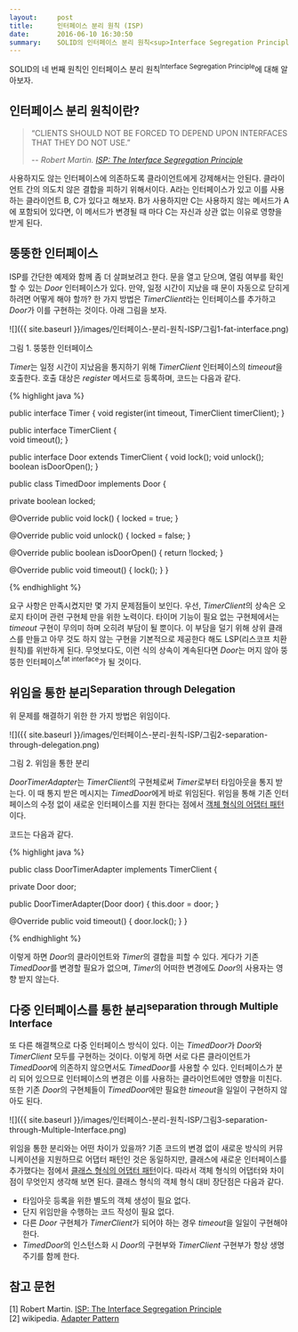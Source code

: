 ```yaml
---
layout:     post
title:      인터페이스 분리 원칙 (ISP)
date:       2016-06-10 16:30:50
summary:    SOLID의 인터페이스 분리 원칙<sup>Interface Segregation Principle</sup> 소개
---
```


SOLID의 네 번째 원칙인 인터페이스 분리 원칙<sup>Interface Segregation Principle</sup>에 대해 알아보자.

## 인터페이스 분리 원칙이란?

> “CLIENTS SHOULD NOT BE FORCED TO DEPEND UPON INTERFACES THAT THEY DO NOT USE.”
>
> -- <cite>Robert Martin. [ISP: The Interface Segregation Principle](https://drive.google.com/file/d/0BwhCYaYDn8EgOTViYjJhYzMtMzYxMC00MzFjLWJjMzYtOGJiMDc5N2JkYmJi/view)</cite>

사용하지도 않는 인터페이스에 의존하도록 클라이언트에게 강제해서는 안된다. 클라이언트 간의 의도치 않은 결합을 피하기 위해서이다. A라는 인터페이스가 있고 이를 사용하는 클라이언트 B, C가 있다고 해보자. B가 사용하지만 C는 사용하지 않는 메서드가 A에 포함되어 있다면, 이 메서드가 변경될 때 마다 C는 자신과 상관 없는 이유로 영향을 받게 된다.

## 뚱뚱한 인터페이스

ISP를 간단한 예제와 함께 좀 더 살펴보려고 한다. 문을 열고 닫으며, 열림 여부를 확인할 수 있는 <i>Door</i> 인터페이스가 있다. 만약, 일정 시간이 지났을 때 문이 자동으로 닫히게 하려면 어떻게 해야 할까? 한 가지 방법은 <i>TimerClient</i>라는 인터페이스를 추가하고 <i>Door</i>가 이를 구현하는 것이다. 아래 그림을 보자.

![]({{ site.baseurl }}/images/인터페이스-분리-원칙-ISP/그림1-fat-interface.png)

그림 1. 뚱뚱한 인터페이스

<i>Timer</i>는 일정 시간이 지났음을 통지하기 위해 <i>TimerClient</i> 인터페이스의 <i>timeout</i>을 호출한다. 호출 대상은 <i>register</i> 메서드로 등록하며, 코드는 다음과 같다.

{% highlight java %}

public interface Timer {
   void register(int timeout, TimerClient timerClient);
}

public interface TimerClient {  
   void timeout();
}

public interface Door extends TimerClient {
   void lock();
   void unlock();
   boolean isDoorOpen();
}

public class TimedDoor implements Door {

   private boolean locked;

   @Override
   public void lock() {
       locked = true;
   }

   @Override
   public void unlock() {
       locked = false;
   }

   @Override
   public boolean isDoorOpen() {
       return !locked;
   }

   @Override
   public void timeout() {
       lock();
   }
}

{% endhighlight %}

요구 사항은 만족시켰지만 몇 가지 문제점들이 보인다. 우선, <i>TimerClient</i>의 상속은 오로지 타이머 관련 구현체 만을 위한 노력이다. 타이머 기능이 필요 없는 구현체에서는 <i>timeout</i> 구현이 무의미 하며 오히려 부담이 될 뿐이다. 이 부담을 덜기 위해 상위 클래스를 만들고 아무 것도 하지 않는 구현을 기본적으로 제공한다 해도 LSP(리스코프 치환 원칙)를 위반하게 된다. 무엇보다도, 이런 식의 상속이 계속된다면 <i>Door</i>는 머지 않아 뚱뚱한 인터페이스<sup>fat interface</sup>가 될 것이다.

## 위임을 통한 분리<sup>Separation through Delegation</sup>

위 문제를 해결하기 위한 한 가지 방법은 위임이다.

![]({{ site.baseurl }}/images/인터페이스-분리-원칙-ISP/그림2-separation-through-delegation.png)

그림 2. 위임을 통한 분리

<i>DoorTimerAdapter</i>는 <i>TimerClient</i>의 구현체로써 <i>Timer</i>로부터 타임아웃을 통지 받는다. 이 때 통지 받은 메시지는 <i>TimedDoor</i>에게 바로 위임된다. 위임을 통해 기존 인터페이스의 수정 없이 새로운 인터페이스를 지원 한다는 점에서 [객체 형식의 어댑터 패턴](https://en.wikipedia.org/wiki/Adapter_pattern#Object_Adapter_pattern)이다.

코드는 다음과 같다.

{% highlight java %}

public class DoorTimerAdapter implements TimerClient {

   private Door door;

   public DoorTimerAdapter(Door door) {
       this.door = door;
   }

   @Override
   public void timeout() {
       door.lock();
   }
}

{% endhighlight %}

이렇게 하면 <i>Door</i>의 클라이언트와 <i>Timer</i>의 결합을 피할 수 있다. 게다가 기존 <i>TimedDoor</i>를 변경할 필요가 없으며, <i>Timer</i>의 어떠한 변경에도 <i>Door</i>의 사용자는 영향 받지 않는다.

## 다중 인터페이스를 통한 분리<sup>separation through Multiple Interface</sup>

또 다른 해결책으로 다중 인터페이스 방식이 있다. 이는 <i>TimedDoor</i>가 <i>Door</i>와 <i>TimerClient</i> 모두를 구현하는 것이다. 이렇게 하면 서로 다른 클라이언트가 <i>TimedDoor</i>에 의존하지 않으면서도 <i>TimedDoor</i>를 사용할 수 있다. 인터페이스가 분리 되어 있으므로 인터페이스의 변경은 이를 사용하는 클라이언트에만 영향을 미친다. 또한 기존 <i>Door</i>의 구현체들이 <i>TimedDoor</i>에만 필요한 <i>timeout</i>을 일일이 구현하지 않아도 된다.

![]({{ site.baseurl }}/images/인터페이스-분리-원칙-ISP/그림3-separation-through-Multiple-Interface.png)

위임을 통한 분리와는 어떤 차이가 있을까? 기존 코드의 변경 없이 새로운 방식의 커뮤니케이션을 지원하므로 어댑터 패턴인 것은 동일하지만, 클래스에 새로운 인터페이스를 추가했다는 점에서 [클래스 형식의 어댑터 패턴](https://en.wikipedia.org/wiki/Adapter_pattern#Class_Adapter_pattern)이다. 따라서 객체 형식의 어댑터와 차이점이 무엇인지 생각해 보면 된다. 클래스 형식의 객체 형식 대비 장단점은 다음과 같다.

- 타임아웃 등록을 위한 별도의 객체 생성이 필요 없다.
- 단지 위임만을 수행하는 코드 작성이 필요 없다.
- 다른 <i>Door</i> 구현체가 <i>TimerClient</i>가 되어야 하는 경우 <i>timeout</i>을 일일이 구현해야 한다.
- <i>TimedDoor</i>의 인스턴스화 시 <i>Door</i>의 구현부와 <i>TimerClient</i> 구현부가 항상 생명 주기를 함께 한다.

## 참고 문헌

[1] Robert Martin. [ISP: The Interface Segregation Principle](https://drive.google.com/file/d/0BwhCYaYDn8EgOTViYjJhYzMtMzYxMC00MzFjLWJjMzYtOGJiMDc5N2JkYmJi/view)<br/>
[2] wikipedia. [Adapter Pattern](https://en.wikipedia.org/wiki/Adapter_pattern)
